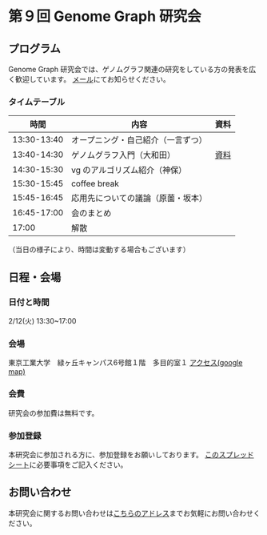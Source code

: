 # 第９回 Genome Graph 研究会

## プログラム

Genome Graph 研究会では、ゲノムグラフ関連の研究をしている方の発表を広く歓迎しています。
[メール](genome.graph.jp@gmail.com)にてお知らせください。

### タイムテーブル


時間         | 内容        | 資料
------------|-------------|----- 
13:30-13:40 | オープニング・自己紹介（一言ずつ）||
13:40-14:30 | ゲノムグラフ入門（大和田） | [資料](https://github.com/genomegraph/workshop/tree/master/vg_tutorial/vg_tutorial_190212) |
14:30-15:30 | vg のアルゴリズム紹介（神保） ||
15:30-15:45 | coffee break ||
15:45-16:45 | 応用先についての議論（原薗・坂本） ||
16:45-17:00 | 会のまとめ ||
17:00       | 解散


（当日の様子により、時間は変動する場合もございます）

## 日程・会場
### 日付と時間

2/12(火) 13:30~17:00

### 会場
東京工業大学　緑ヶ丘キャンパス6号館１階　多目的室１
[アクセス(google map)](https://www.google.co.jp/maps/dir/緑が丘駅（東京）/〒152-0034+東京都目黒区緑が丘１丁目１１%E2%88%92５+緑が丘6号館/@35.6072675,139.676571,17z/am=t/data=!3m1!4b1!4m13!4m12!1m5!1m1!1s0x6018f5251704c23f:0x8b9aebb512e27696!2m2!1d139.6791471!2d35.6065052!1m5!1m1!1s0x6018f525baa31a3d:0x31ad690b4efeafb8!2m2!1d139.6790475!2d35.6080727)

### 会費
研究会の参加費は無料です。

### 参加登録
本研究会に参加される方に、参加登録をお願いしております。
[このスプレッドシート](https://docs.google.com/spreadsheets/d/15JjZhBMozufBoBsD7mPVBHX4XiGOdZfC02W4lGQ27I4/edit?usp=sharing)に必要事項をご記入ください。

## お問い合わせ
本研究会に関するお問い合わせは[こちらのアドレス](genome.graph.jp@gmail.com)までお気軽にお問い合わせください。

